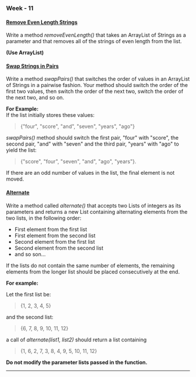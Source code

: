 ### Week - 11

#### [Remove Even Length Strings](RemoveEvenLengthStrings.java)

Write a method *removeEvenLength()* that takes an ArrayList of Strings as a parameter and that removes all of the strings of even length from the list.

**(Use ArrayList)**

#### [Swap Strings in Pairs](SwapPairs.java)

Write a method *swapPairs()* that switches the order of values in an ArrayList of Strings in a pairwise fashion. Your method should switch the order of the first two values, then switch the order of the next two, switch the order of the next two, and so on.

**For Example:**<br>
If the list initially stores these values:<br>
> {"four", "score", "and", "seven", "years", "ago"}<br>

*swapPairs()* method should switch the first pair, "four" with "score", the second pair, "and" with "seven" and the third pair, "years" with "ago" to yield the list:<br>

> {"score", "four", "seven", "and", "ago", "years"}.

If there are an odd number of values in the list, the final element is not moved.

#### [Alternate](AlternateElementsList.java)

Write a method called *alternate()* that accepts two Lists of integers as its parameters and returns a new List containing alternating elements from the two lists, in the following order:
- First element from the first list
- First element from the second list
- Second element from the first list
- Second element from the second list
- and so son...

If the lists do not contain the same number of elements, the remaining elements from the longer list should be placed consecutively at the end.

**For example:**<br>

Let the first list be:

> {1, 2, 3, 4, 5} 

and the second list:

> {6, 7, 8, 9, 10, 11, 12}

a call of *alternate(list1, list2)* should return a list containing

> {1, 6, 2, 7, 3, 8, 4, 9, 5, 10, 11, 12}

**Do not modify the parameter lists passed in the function.**

---